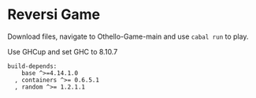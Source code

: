 # Reversi Game

Download files, navigate to Othello-Game-main and use `cabal run` to play. 

Use GHCup and set GHC to 8.10.7

    build-depends:
        base ^>=4.14.1.0
      , containers ^>= 0.6.5.1
      , random ^>= 1.2.1.1
